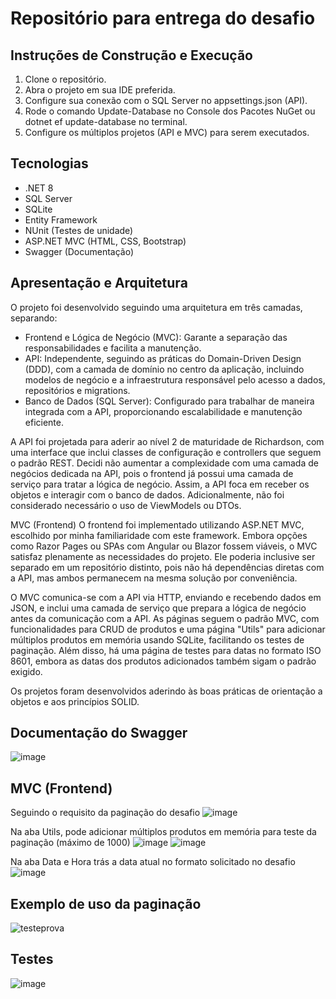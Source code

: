 # Repositório para entrega do desafio

## Instruções de Construção e Execução

1. Clone o repositório.
2. Abra o projeto em sua IDE preferida.
3. Configure sua conexão com o SQL Server no appsettings.json (API).
4. Rode o comando Update-Database no Console dos Pacotes NuGet ou dotnet ef update-database no terminal.
5. Configure os múltiplos projetos (API e MVC) para serem executados.

## Tecnologias
- .NET 8
- SQL Server
- SQLite
- Entity Framework
- NUnit (Testes de unidade)
- ASP.NET MVC (HTML, CSS, Bootstrap)
- Swagger (Documentação)

## Apresentação e Arquitetura
O projeto foi desenvolvido seguindo uma arquitetura em três camadas, separando:

- Frontend e Lógica de Negócio (MVC): Garante a separação das responsabilidades e facilita a manutenção.
- API: Independente, seguindo as práticas do Domain-Driven Design (DDD), com a camada de domínio no centro da aplicação, incluindo modelos de negócio e a infraestrutura responsável pelo acesso a dados, repositórios e migrations.
- Banco de Dados (SQL Server): Configurado para trabalhar de maneira integrada com a API, proporcionando escalabilidade e manutenção eficiente.
  
A API foi projetada para aderir ao nível 2 de maturidade de Richardson, com uma interface que inclui classes de configuração e controllers que seguem o padrão REST. Decidi não aumentar a complexidade com uma camada de negócios dedicada na API, pois o frontend já possui uma camada de serviço para tratar a lógica de negócio. Assim, a API foca em receber os objetos e interagir com o banco de dados. Adicionalmente, não foi considerado necessário o uso de ViewModels ou DTOs.

MVC (Frontend)
O frontend foi implementado utilizando ASP.NET MVC, escolhido por minha familiaridade com este framework. Embora opções como Razor Pages ou SPAs com Angular ou Blazor fossem viáveis, o MVC satisfaz plenamente as necessidades do projeto. Ele poderia inclusive ser separado em um repositório distinto, pois não há dependências diretas com a API, mas ambos permanecem na mesma solução por conveniência.

O MVC comunica-se com a API via HTTP, enviando e recebendo dados em JSON, e inclui uma camada de serviço que prepara a lógica de negócio antes da comunicação com a API. As páginas seguem o padrão MVC, com funcionalidades para CRUD de produtos e uma página "Utils" para adicionar múltiplos produtos em memória usando SQLite, facilitando os testes de paginação.
Além disso, há uma página de testes para datas no formato ISO 8601, embora as datas dos produtos adicionados também sigam o padrão exigido.

Os projetos foram desenvolvidos aderindo às boas práticas de orientação a objetos e aos princípios SOLID.

## Documentação do Swagger
![image](https://github.com/dvdalves/Prova_API/assets/109628134/7273ca1c-bc1f-4d31-aa93-e1dadccc6638)

## MVC (Frontend)
Seguindo o requisito da paginação do desafio
![image](https://github.com/dvdalves/Prova_API/assets/109628134/4a7864f3-2dca-4544-be80-81da1cc53748)

Na aba Utils, pode adicionar múltiplos produtos em memória para teste da paginação (máximo de 1000)
![image](https://github.com/dvdalves/Prova_API/assets/109628134/a562979f-4b2d-42e8-969b-343ea5c2a455)
![image](https://github.com/dvdalves/Prova_API/assets/109628134/f551b91b-38b1-49ef-8e13-084cd66f3127)

Na aba Data e Hora trás a data atual no formato solicitado no desafio
![image](https://github.com/dvdalves/Prova_API/assets/109628134/56e97515-fe9d-48fc-adff-213d7b2293e4)

## Exemplo de uso da paginação
![testeprova](https://github.com/dvdalves/Prova_API/assets/109628134/cb0cc4bc-51a7-479b-9bc1-4d6280cd4535)


## Testes
![image](https://github.com/dvdalves/Prova_API/assets/109628134/3c50a4ce-a9ac-46bc-b776-fcf9f0381d75)
